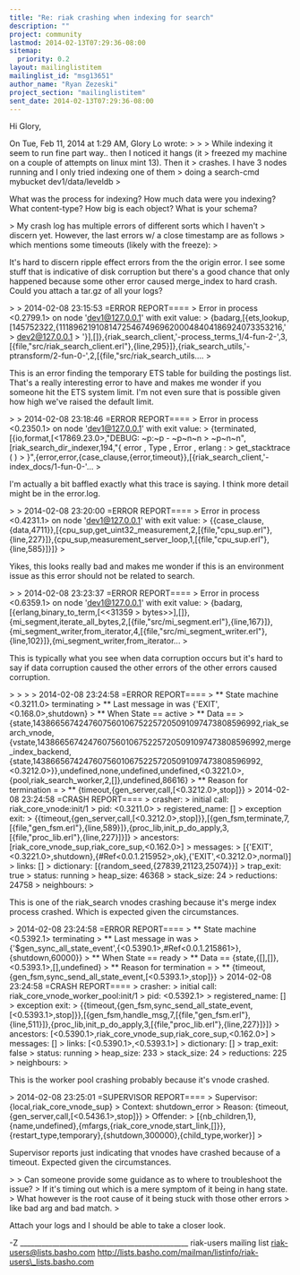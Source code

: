 ```yaml
---
title: "Re: riak crashing when indexing for search"
description: ""
project: community
lastmod: 2014-02-13T07:29:36-08:00
sitemap:
  priority: 0.2
layout: mailinglistitem
mailinglist_id: "msg13651"
author_name: "Ryan Zezeski"
project_section: "mailinglistitem"
sent_date: 2014-02-13T07:29:36-08:00
---
```



Hi Glory,

On Tue, Feb 11, 2014 at 1:29 AM, Glory Lo  wrote:
&gt;
&gt;
&gt; While indexing it seem to run fine part way.. then I noticed it hangs (it
&gt; freezed my machine on a couple of attempts on linux mint 13). Then it
&gt; crashes. I have 3 nodes running and I only tried indexing one of them
&gt; doing a search-cmd mybucket dev1/data/leveldb
&gt;

What was the process for indexing? How much data were you indexing? What
content-type? How big is each object? What is your schema?


&gt; My crash log has multiple errors of different sorts which I haven't
&gt; discern yet. However, the last errors w/ a close timestamp are as follows
&gt; which mentions some timeouts (likely with the freeze):
&gt;

It's hard to discern ripple effect errors from the the origin error. I see
some stuff that is indicative of disk corruption but there's a good chance
that only happened because some other error caused merge\_index to hard
crash. Could you attach a tar.gz of all your logs?


&gt;
&gt; 2014-02-08 23:15:53 =ERROR REPORT====
&gt; Error in process &lt;0.2799.1&gt; on node 'dev1@127.0.0.1' with exit value:
&gt; {badarg,[{ets,lookup,[145752322,{1118962191081472546749696200048404186924073353216,'
&gt; dev2@127.0.0.1
&gt; '}],[]},{riak\_search\_client,'-process\_terms\_1/4-fun-2-',3,[{file,"src/riak\_search\_client.erl"},{line,295}]},{riak\_search\_utils,'-ptransform/2-fun-0-',2,[{file,"src/riak\_search\_utils....
&gt;

This is an error finding the temporary ETS table for building the postings
list. That's a really interesting error to have and makes me wonder if you
someone hit the ETS system limit. I'm not even sure that is possible given
how high we've raised the default limit.


&gt;
&gt; 2014-02-08 23:18:46 =ERROR REPORT====
&gt; Error in process &lt;0.2350.1&gt; on node 'dev1@127.0.0.1' with exit value:
&gt; {terminated,[{io,format,[&lt;17869.23.0&gt;,"DEBUG: ~p:~p - ~p~n~n
&gt; ~p~n~n",[riak\_search\_dir\_indexer,194,"{ error , Type , Error , erlang :
&gt; get\_stacktrace ( )
&gt; }",{error,error,{case\_clause,{error,timeout}},[{riak\_search\_client,'-index\_docs/1-fun-0-'...
&gt;

I'm actually a bit baffled exactly what this trace is saying. I think more
detail might be in the error.log.


&gt;
&gt; 2014-02-08 23:20:00 =ERROR REPORT====
&gt; Error in process &lt;0.4231.1&gt; on node 'dev1@127.0.0.1' with exit value:
&gt; {{case\_clause,{data,4711}},[{cpu\_sup,get\_uint32\_measurement,2,[{file,"cpu\_sup.erl"},{line,227}]},{cpu\_sup,measurement\_server\_loop,1,[{file,"cpu\_sup.erl"},{line,585}]}]}
&gt;

Yikes, this looks really bad and makes me wonder if this is an environment
issue as this error should not be related to search.


&gt;
&gt; 2014-02-08 23:23:37 =ERROR REPORT====
&gt; Error in process &lt;0.6359.1&gt; on node 'dev1@127.0.0.1' with exit value:
&gt; {badarg,[{erlang,binary\_to\_term,[&lt;&lt;31359
&gt; bytes&gt;&gt;],[]},{mi\_segment,iterate\_all\_bytes,2,[{file,"src/mi\_segment.erl"},{line,167}]},{mi\_segment\_writer,from\_iterator,4,[{file,"src/mi\_segment\_writer.erl"},{line,102}]},{mi\_segment\_writer,from\_iterator...
&gt;

This is typically what you see when data corruption occurs but it's hard to
say if data corruption caused the other errors of the other errors caused
corruption.


&gt;
&gt;
&gt;
&gt; 2014-02-08 23:24:58 =ERROR REPORT====
&gt; \*\* State machine &lt;0.3211.0&gt; terminating
&gt; \*\* Last message in was {'EXIT',&lt;0.168.0&gt;,shutdown}
&gt; \*\* When State == active
&gt; \*\* Data ==
&gt; {state,1438665674247607560106752257205091097473808596992,riak\_search\_vnode,{vstate,1438665674247607560106752257205091097473808596992,merge\_index\_backend,{state,1438665674247607560106752257205091097473808596992,&lt;0.3212.0&gt;}},undefined,none,undefined,undefined,&lt;0.3221.0&gt;,{pool,riak\_search\_worker,2,[]},undefined,86616}
&gt; \*\* Reason for termination =
&gt; \*\* {timeout,{gen\_server,call,[&lt;0.3212.0&gt;,stop]}}
&gt; 2014-02-08 23:24:58 =CRASH REPORT====
&gt; crasher:
&gt; initial call: riak\_core\_vnode:init/1
&gt; pid: &lt;0.3211.0&gt;
&gt; registered\_name: []
&gt; exception exit:
&gt; {{timeout,{gen\_server,call,[&lt;0.3212.0&gt;,stop]}},[{gen\_fsm,terminate,7,[{file,"gen\_fsm.erl"},{line,589}]},{proc\_lib,init\_p\_do\_apply,3,[{file,"proc\_lib.erl"},{line,227}]}]}
&gt; ancestors: [riak\_core\_vnode\_sup,riak\_core\_sup,&lt;0.162.0&gt;]
&gt; messages:
&gt; [{'EXIT',&lt;0.3221.0&gt;,shutdown},{#Ref&lt;0.0.1.215952&gt;,ok},{'EXIT',&lt;0.3212.0&gt;,normal}]
&gt; links: []
&gt; dictionary: [{random\_seed,{27839,21123,25074}}]
&gt; trap\_exit: true
&gt; status: running
&gt; heap\_size: 46368
&gt; stack\_size: 24
&gt; reductions: 24758
&gt; neighbours:
&gt;

This is one of the riak\_search vnodes crashing because it's merge index
process crashed. Which is expected given the circumstances.


&gt; 2014-02-08 23:24:58 =ERROR REPORT====
&gt; \*\* State machine &lt;0.5392.1&gt; terminating
&gt; \*\* Last message in was
&gt; {'$gen\_sync\_all\_state\_event',{&lt;0.5390.1&gt;,#Ref&lt;0.0.1.215861&gt;},{shutdown,60000}}
&gt; \*\* When State == ready
&gt; \*\* Data == {state,{[],[]},&lt;0.5393.1&gt;,[],undefined}
&gt; \*\* Reason for termination =
&gt; \*\* {timeout,{gen\_fsm,sync\_send\_all\_state\_event,[&lt;0.5393.1&gt;,stop]}}
&gt; 2014-02-08 23:24:58 =CRASH REPORT====
&gt; crasher:
&gt; initial call: riak\_core\_vnode\_worker\_pool:init/1
&gt; pid: &lt;0.5392.1&gt;
&gt; registered\_name: []
&gt; exception exit:
&gt; {{timeout,{gen\_fsm,sync\_send\_all\_state\_event,[&lt;0.5393.1&gt;,stop]}},[{gen\_fsm,handle\_msg,7,[{file,"gen\_fsm.erl"},{line,511}]},{proc\_lib,init\_p\_do\_apply,3,[{file,"proc\_lib.erl"},{line,227}]}]}
&gt; ancestors: [&lt;0.5390.1&gt;,riak\_core\_vnode\_sup,riak\_core\_sup,&lt;0.162.0&gt;]
&gt; messages: []
&gt; links: [&lt;0.5390.1&gt;,&lt;0.5393.1&gt;]
&gt; dictionary: []
&gt; trap\_exit: false
&gt; status: running
&gt; heap\_size: 233
&gt; stack\_size: 24
&gt; reductions: 225
&gt; neighbours:
&gt;

This is the worker pool crashing probably because it's vnode crashed.


&gt; 2014-02-08 23:25:01 =SUPERVISOR REPORT====
&gt; Supervisor: {local,riak\_core\_vnode\_sup}
&gt; Context: shutdown\_error
&gt; Reason: {timeout,{gen\_server,call,[&lt;0.5436.1&gt;,stop]}}
&gt; Offender:
&gt; [{nb\_children,1},{name,undefined},{mfargs,{riak\_core\_vnode,start\_link,[]}},{restart\_type,temporary},{shutdown,300000},{child\_type,worker}]
&gt;

Supervisor reports just indicating that vnodes have crashed because of a
timeout. Expected given the circumstances.


&gt;
&gt; Can someone provide some guidance as to where to troubleshoot the issue?
&gt; If it's timing out which is a mere symptom of it being in hang state.
&gt; What however is the root cause of it being stuck with those other errors
&gt; like bad arg and bad match.
&gt;

Attach your logs and I should be able to take a closer look.

-Z
\_\_\_\_\_\_\_\_\_\_\_\_\_\_\_\_\_\_\_\_\_\_\_\_\_\_\_\_\_\_\_\_\_\_\_\_\_\_\_\_\_\_\_\_\_\_\_
riak-users mailing list
riak-users@lists.basho.com
http://lists.basho.com/mailman/listinfo/riak-users\_lists.basho.com

